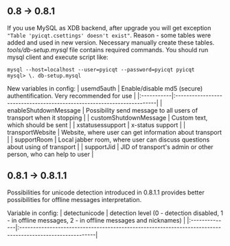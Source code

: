 ## 0.8 -> 0.8.1 ##

If you use MySQL as XDB backend, after upgrade you will get exception `"Table 'pyicqt.csettings' doesn't exist"`. Reason - some tables were added and used in new version.
Necessary manually create these tables.
_tools/db-setup.mysql_ file contains required commands. You should run mysql client and execute script like:
```
mysql --host=localhost --user=pyicqt --password=pyicqt pyicqt
mysql> \. db-setup.mysql
```

New variables in config:
| usemd5auth | Enable/disable md5 (secure) authentification. Very recommended for use |
|:-----------|:-----------------------------------------------------------------------|
| enableShutdownMessage | Possibility send message to all users of transport when it stopping |
| customShutdownMessage | Custom text, which should be sent |
| xstatusessupport | x-status support |
| transportWebsite | Website, where user can get information about transport |
| supportRoom | Local jabber room, where user can discuss questions about using of transport |
| supportJid | JID of transport's admin or other person, who can help to user |

## 0.8.1 -> 0.8.1.1 ##

Possibilities for unicode detection introduced in 0.8.1.1 provides better possibilities for offline messages interpretation.

Variable in config:
| detectunicode | detection level (0 - detection disabled, 1 - in offline messages, 2 - in offline messages and nicknames) |
|:--------------|:---------------------------------------------------------------------------------------------------------|